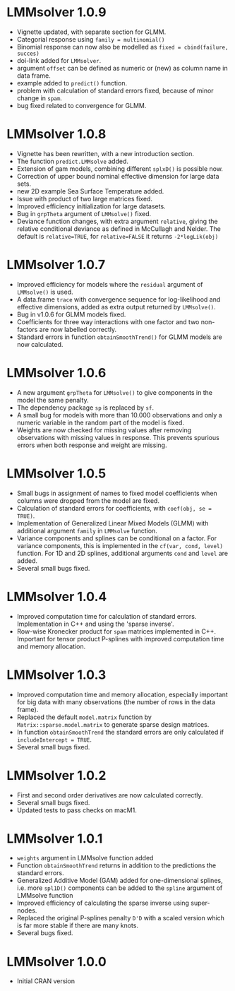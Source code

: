 # LMMsolver 1.0.9

-   Vignette updated, with separate section for GLMM.
-   Categorial response using `family = multinomial()`
-   Binomial response can now also be modelled as `fixed = cbind(failure, succes)`
-   doi-link added for `LMMsolver`. 
-   argument `offset` can be defined as numeric or (new) as column name in data frame. 
-   example added to `predict()` function.
-   problem with calculation of standard errors fixed, because of minor change in `spam`.
-   bug fixed related to convergence for GLMM.

# LMMsolver 1.0.8

-   Vignette has been rewritten, with a new introduction section. 
-   The function `predict.LMMsolve` added.
-   Extension of gam models, combining different `splxD()` is possible now.   
-   Correction of upper bound nominal effective dimension for large data sets.
-   new 2D example Sea Surface Temperature added.
-   Issue with product of two large matrices fixed. 
-   Improved efficiency initialization for large datasets.
-   Bug in `grpTheta` argument of `LMMsolve()` fixed. 
-   Deviance function changes, with extra argument `relative`, giving the relative conditional deviance as defined in McCullagh and Nelder. The default is `relative=TRUE`, for `relative=FALSE` it returns `-2*logLik(obj)`

# LMMsolver 1.0.7

-   Improved efficiency for models where the `residual` argument of `LMMsolve()` is used.
-   A data.frame `trace` with convergence sequence for log-likelihood and effective dimensions, added as extra output returned by `LMMsolve()`.
-   Bug in v1.0.6 for GLMM models fixed.
-   Coefficients for three way interactions with one factor and two non-factors are now labelled correctly.
-   Standard errors in function `obtainSmoothTrend()` for GLMM models are now calculated.

# LMMsolver 1.0.6

-   A new argument `grpTheta` for `LMMsolve()` to give components in the model the same penalty. 
-   The dependency package `sp` is replaced by `sf`.
-   A small bug for models with more than 10.000 observations and only a numeric variable in the random part of the model is fixed.
-   Weights are now checked for missing values after removing observations with missing values in response. This prevents spurious errors when both response and weight are missing.

# LMMsolver 1.0.5

-   Small bugs in assignment of names to fixed model coefficients when columns were dropped from the model are fixed.  
-   Calculation of standard errors for coefficients, with `coef(obj, se = TRUE)`.
-   Implementation of Generalized Linear Mixed Models (GLMM) with additional argument `family` in `LMMsolve` function.
-   Variance components and splines can be conditional on a factor. For variance components, this is implemented in the `cf(var, cond, level)` function. For 1D and 2D splines, additional arguments `cond` and `level` are added. 
-   Several small bugs fixed. 

# LMMsolver 1.0.4

-   Improved computation time for calculation of standard errors. Implementation in C++ and using the 'sparse inverse'. 
-   Row-wise Kronecker product for `spam` matrices implemented in C++. Important for tensor product P-splines with improved computation time and memory allocation.  

# LMMsolver 1.0.3

-   Improved computation time and memory allocation, especially important for big data with many observations (the number of rows in the data frame).
-   Replaced the default `model.matrix` function by `Matrix::sparse.model.matrix` to generate sparse design matrices.
-   In function `obtainSmoothTrend` the standard errors are only calculated if `includeIntercept = TRUE`. 
-   Several small bugs fixed.

# LMMsolver 1.0.2

-   First and second order derivatives are now calculated correctly.
-   Several small bugs fixed.
-   Updated tests to pass checks on macM1.

# LMMsolver 1.0.1

-   `weights` argument in LMMsolve function added
-   Function `obtainSmoothTrend` returns in addition to the predictions the standard errors.
-   Generalized Additive Model (GAM) added for one-dimensional splines, i.e. more `spl1D()` components can be added to the `spline` argument of LMMsolve function
-   Improved efficiency of calculating the sparse inverse using super-nodes.
-   Replaced the original P-splines penalty `D'D` with a scaled version which is far more stable if there are many knots.    
-   Several bugs fixed.

# LMMsolver 1.0.0

-   Initial CRAN version
